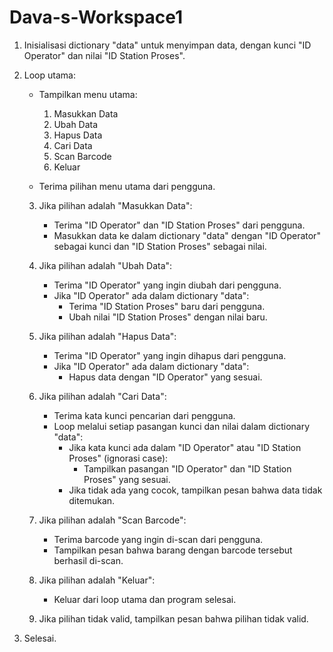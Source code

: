 # Dava-s-Workspace1
1. Inisialisasi dictionary "data" untuk menyimpan data, dengan kunci "ID Operator" dan nilai "ID Station Proses".

2. Loop utama:
   - Tampilkan menu utama:
     1. Masukkan Data
     2. Ubah Data
     3. Hapus Data
     4. Cari Data
     5. Scan Barcode
     6. Keluar

   - Terima pilihan menu utama dari pengguna.

   3. Jika pilihan adalah "Masukkan Data":
      - Terima "ID Operator" dan "ID Station Proses" dari pengguna.
      - Masukkan data ke dalam dictionary "data" dengan "ID Operator" sebagai kunci dan "ID Station Proses" sebagai nilai.

   4. Jika pilihan adalah "Ubah Data":
      - Terima "ID Operator" yang ingin diubah dari pengguna.
      - Jika "ID Operator" ada dalam dictionary "data":
        - Terima "ID Station Proses" baru dari pengguna.
        - Ubah nilai "ID Station Proses" dengan nilai baru.

   5. Jika pilihan adalah "Hapus Data":
      - Terima "ID Operator" yang ingin dihapus dari pengguna.
      - Jika "ID Operator" ada dalam dictionary "data":
        - Hapus data dengan "ID Operator" yang sesuai.

   6. Jika pilihan adalah "Cari Data":
      - Terima kata kunci pencarian dari pengguna.
      - Loop melalui setiap pasangan kunci dan nilai dalam dictionary "data":
        - Jika kata kunci ada dalam "ID Operator" atau "ID Station Proses" (ignorasi case):
          - Tampilkan pasangan "ID Operator" dan "ID Station Proses" yang sesuai.
        - Jika tidak ada yang cocok, tampilkan pesan bahwa data tidak ditemukan.

   7. Jika pilihan adalah "Scan Barcode":
      - Terima barcode yang ingin di-scan dari pengguna.
      - Tampilkan pesan bahwa barang dengan barcode tersebut berhasil di-scan.

   8. Jika pilihan adalah "Keluar":
      - Keluar dari loop utama dan program selesai.

   9. Jika pilihan tidak valid, tampilkan pesan bahwa pilihan tidak valid.

10. Selesai.
